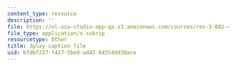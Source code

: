 ```yaml
---
content_type: resource
description: ''
file: https://ol-ocw-studio-app-qa.s3.amazonaws.com/courses/res-3-002-collaborative-design-and-creative-expression-with-arduino-microcontrollers-january-iap-2017/bfd6f227f4275be9ad4564554dd30ace_2039257.vtt
file_type: application/x-subrip
resourcetype: Other
title: 3play caption file
uid: bfd6f227-f427-5be9-ad45-64554dd30ace
---
```


